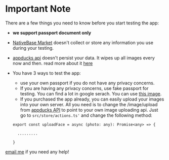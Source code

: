 # Important Note

There are a few things you need to know before you start testing the app:

- **we support passport document only**
- [NativeBase Market] doesn't collect or store any information you use during your testing.
- [appducks api] doesn't persist your data. It wipes up all images every now and then. read more about it [here]
- You have 3 ways to test the app:

  - use your own passport if you do not have any privacy concerns.
  - If you are having any privacy concerns, use fake passport for testing. You can find a lot in google serach. You can use [this image].
  - If you purchased the app already, you can easily upload your images into your own server. All you need is to change the /image/upload from [appducks API] to point to your own image uploading api. Just go to `src/store/actions.ts'` and change the following method:

  ```
  export const uploadFace = async (photo: any): Promise<any> => {

    .........

  }
  ```

[email me] if you need any help!

[nativebase market]: https://market.nativebase.io/
[appducks api]: https://api.appducks.com/#image-upload
[here]: https://api.appducks.com/#image-upload
[appducks]: https://api.appducks.com
[this image]: https://i.imgur.com/uGjALtm.png
[email me]: mailto:ali.makeen@icloud.com
